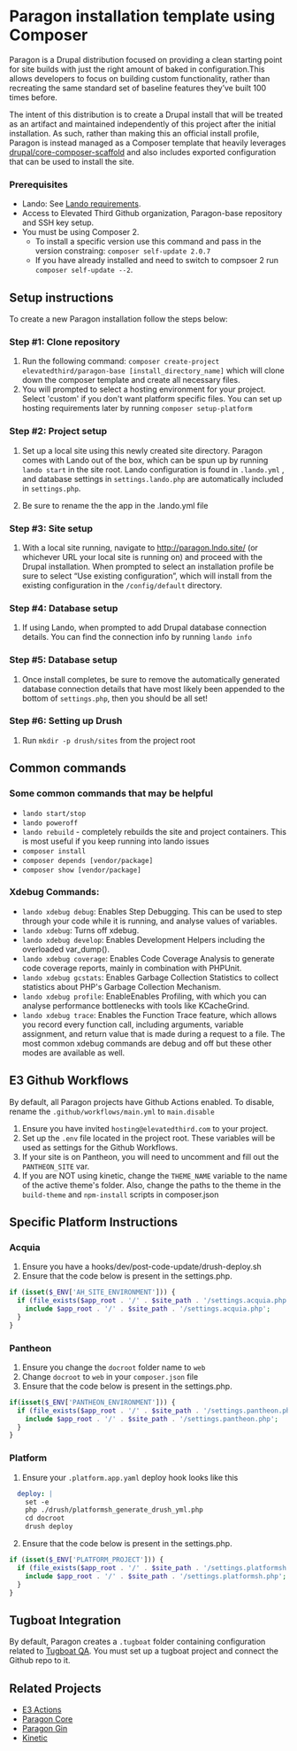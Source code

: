 # Paragon installation template using Composer

Paragon is a Drupal distribution focused on providing a clean starting point for site builds with just the right amount of baked in configuration.This allows developers to focus on building custom functionality, rather than recreating the same standard set of baseline features they’ve built 100 times before.

The intent of this distribution is to create a Drupal install that will be treated as an artifact and maintained independently of this project after the initial installation. As such, rather than making this an official install profile, Paragon is instead managed as a Composer template that heavily leverages [drupal/core-composer-scaffold](https://github.com/drupal/core-composer-scaffold) and also includes exported configuration that can be used to install the site.

### Prerequisites
- Lando: See [Lando requirements](https://docs.lando.dev/basics/installation.html).
- Access to Elevated Third Github organization, Paragon-base repository and SSH key setup.
- You must be using Composer 2.
  - To install a specific version use this command and pass in the version constraing: `composer self-update 2.0.7` 
  - If you have already installed and need to switch to compsoer 2 run `composer self-update --2`.

## Setup instructions

To create a new Paragon installation follow the steps below:

### Step #1: Clone repository
1. Run the following command:  `composer create-project elevatedthird/paragon-base [install_directory_name]` which will clone down the composer template and create all necessary files.
2. You will prompted to select a hosting environment for your project. Select 'custom' if you don't want platform specific files. You can set up hosting requirements later by running `composer setup-platform`

### Step #2: Project setup
1. Set up a local site using this newly created site directory. Paragon comes with Lando out of the box, which can be spun up by running `lando start` in the site root. Lando configuration is found in `.lando.yml` , and database settings in `settings.lando.php` are automatically included in `settings.php`.

2. Be sure to rename the the app in the .lando.yml file

### Step #3: Site setup
1. With a local site running, navigate to http://paragon.lndo.site/ (or whichever URL your local site is running on) and proceed with the Drupal installation. When prompted to select an installation profile be sure to select “Use existing configuration”, which will install from the existing configuration in the  `/config/default` directory.

### Step #4: Database setup
1. If using Lando, when prompted to add Drupal database connection details. You can find the connection info by running `lando info`

### Step #5: Database setup
1. Once install completes, be sure to remove the automatically generated database connection details that have most likely been appended to the bottom of `settings.php`, then you should be all set!

### Step #6: Setting up Drush
1. Run `mkdir -p drush/sites` from the project root


## Common commands
### Some common commands that may be helpful
  - `lando start/stop`
  - `lando poweroff`
  - `lando rebuild` - completely rebuilds the site and project containers. This is most useful if you keep running into lando issues
  - `composer install`
  - `composer depends [vendor/package]`
  - `composer show [vendor/package]`

### Xdebug Commands:
  - `lando xdebug debug`: Enables Step Debugging. This can be used to step through your code while it is running, and analyse values of variables.
  - `lando xdebug`: Turns off xdebug.
  - `lando xdebug develop`: Enables Development Helpers including the overloaded var_dump().
  - `lando xdebug coverage`: Enables Code Coverage Analysis to generate code coverage reports, mainly in combination with PHPUnit.
  - `lando xdebug gcstats`: Enables Garbage Collection Statistics to collect statistics about PHP's Garbage Collection Mechanism.
  - `lando xdebug profile`: EnableEnables Profiling, with which you can analyse performance bottlenecks with tools like KCacheGrind.
  - `lando xdebug trace`: Enables the Function Trace feature, which allows you record every function call, including arguments, variable assignment, and return value that is made during a request to a file.
The most common xdebug commands are debug and off but these other modes are available as well.

## E3 Github Workflows

By default, all Paragon projects have Github Actions enabled. To disable, rename the `.github/workflows/main.yml` to `main.disable`

1. Ensure you have invited `hosting@elevatedthird.com` to your project.
2. Set up the `.env` file located in the project root. These variables will be used as settings for the Github Workflows.
3. If your site is on Pantheon, you will need to uncomment and fill out the `PANTHEON_SITE` var.
4. If you are NOT using kinetic, change the `THEME_NAME` variable to the name of the active theme's folder. Also, change the paths to the theme in the `build-theme` and `npm-install` scripts in composer.json

## Specific Platform Instructions

### Acquia
1. Ensure you have a hooks/dev/post-code-update/drush-deploy.sh
2. Ensure that the code below is present in the settings.php.
```php
if (isset($_ENV['AH_SITE_ENVIRONMENT'])) {
  if (file_exists($app_root . '/' . $site_path . '/settings.acquia.php')) {
    include $app_root . '/' . $site_path . '/settings.acquia.php';
  }
}
```

### Pantheon
1. Ensure you change the `docroot` folder name to `web`
2. Change `docroot` to `web` in your `composer.json` file
3. Ensure that the code below is present in the settings.php.
```php
if(isset($_ENV['PANTHEON_ENVIRONMENT'])) {
  if (file_exists($app_root . '/' . $site_path . '/settings.pantheon.php')) {
    include $app_root . '/' . $site_path . '/settings.pantheon.php';
  }
}
```

### Platform
1. Ensure your `.platform.app.yaml` deploy hook looks like this
```yaml
  deploy: |
    set -e
    php ./drush/platformsh_generate_drush_yml.php
    cd docroot
    drush deploy
```
2. Ensure that the code below is present in the settings.php.
```php
if (isset($_ENV['PLATFORM_PROJECT'])) {
  if (file_exists($app_root . '/' . $site_path . '/settings.platformsh.php')) {
    include $app_root . '/' . $site_path . '/settings.platformsh.php';
  }
}
```

## Tugboat Integration
By default, Paragon creates a `.tugboat` folder containing configuration related to [Tugboat QA](https://www.tugboatqa.com). You must set up a tugboat project and connect the Github repo to it.

## Related Projects
- [E3 Actions](https://github.com/elevatedthird/actions)
- [Paragon Core](https://www.drupal.org/project/paragon_core)
- [Paragon Gin](https://www.drupal.org/project/paragon_gin)
- [Kinetic](https://www.drupal.org/project/kinetic)